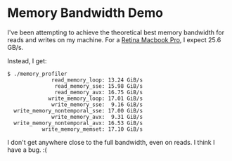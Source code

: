 Memory Bandwidth Demo
=====================

I've been attempting to achieve the theoretical best memory bandwidth for reads 
and writes on my machine. For a [Retina Macbook Pro](http://ark.intel.com/products/64891/Intel-Core-i7-3720QM-Processor-6M-Cache-up-to-3_60-GHz), 
I expect 25.6 GB/s. 

Instead, I get:
~~~
$ ./memory_profiler
              read_memory_loop: 13.24 GiB/s
               read_memory_sse: 15.98 GiB/s
               read_memory_avx: 16.75 GiB/s
             write_memory_loop: 17.01 GiB/s
              write_memory_sse:  9.16 GiB/s
  write_memory_nontemporal_sse: 17.00 GiB/s
              write_memory_avx:  9.31 GiB/s
  write_memory_nontemporal_avx: 16.53 GiB/s
           write_memory_memset: 17.10 GiB/s
~~~

I don't get anywhere close to the full bandwidth, even on reads. I think I
have a bug. :(
